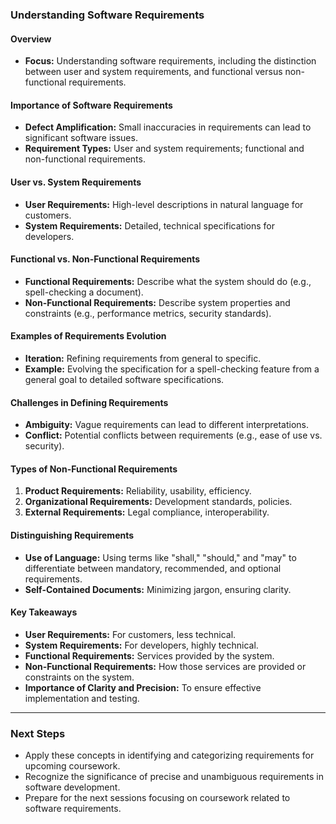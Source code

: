 ### Understanding Software Requirements

#### Overview
- **Focus:** Understanding software requirements, including the distinction between user and system requirements, and functional versus non-functional requirements.

#### Importance of Software Requirements
- **Defect Amplification:** Small inaccuracies in requirements can lead to significant software issues.
- **Requirement Types:** User and system requirements; functional and non-functional requirements.

#### User vs. System Requirements
- **User Requirements:** High-level descriptions in natural language for customers.
- **System Requirements:** Detailed, technical specifications for developers.

#### Functional vs. Non-Functional Requirements
- **Functional Requirements:** Describe what the system should do (e.g., spell-checking a document).
- **Non-Functional Requirements:** Describe system properties and constraints (e.g., performance metrics, security standards).

#### Examples of Requirements Evolution
- **Iteration:** Refining requirements from general to specific.
- **Example:** Evolving the specification for a spell-checking feature from a general goal to detailed software specifications.

#### Challenges in Defining Requirements
- **Ambiguity:** Vague requirements can lead to different interpretations.
- **Conflict:** Potential conflicts between requirements (e.g., ease of use vs. security).

#### Types of Non-Functional Requirements
1. **Product Requirements:** Reliability, usability, efficiency.
2. **Organizational Requirements:** Development standards, policies.
3. **External Requirements:** Legal compliance, interoperability.

#### Distinguishing Requirements
- **Use of Language:** Using terms like "shall," "should," and "may" to differentiate between mandatory, recommended, and optional requirements.
- **Self-Contained Documents:** Minimizing jargon, ensuring clarity.

#### Key Takeaways
- **User Requirements:** For customers, less technical.
- **System Requirements:** For developers, highly technical.
- **Functional Requirements:** Services provided by the system.
- **Non-Functional Requirements:** How those services are provided or constraints on the system.
- **Importance of Clarity and Precision:** To ensure effective implementation and testing.

---

### Next Steps
- Apply these concepts in identifying and categorizing requirements for upcoming coursework.
- Recognize the significance of precise and unambiguous requirements in software development.
- Prepare for the next sessions focusing on coursework related to software requirements.